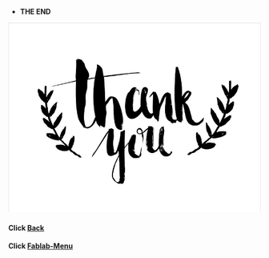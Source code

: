 
* **************************THE  END**************************    

![Thank You](/images/thankyou1.jpg)






#### Click [Back](/mdfiles/pcb-design.md)
#### Click [Fablab-Menu](/mdfiles/Fab-Lab.md)
